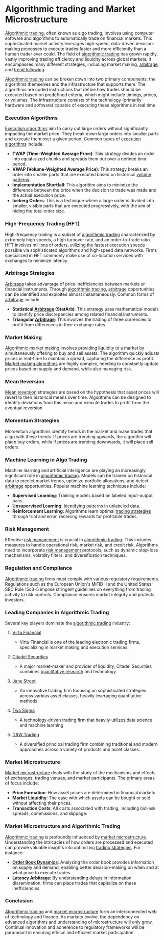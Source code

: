 # Algorithmic trading and Market Microstructure

[Algorithmic trading](../a/algorithmic_trading.md), often known as algo trading, involves using computer software and algorithms to automatically trade on financial markets. This sophisticated market activity leverages high-speed, data-driven decision-making processes to execute trades faster and more efficiently than a human trader ever could. The field of [algorithmic trading](../a/algorithmic_trading.md) has grown rapidly, vastly improving trading efficiency and liquidity across global markets. It encompasses many different strategies, including market making, [arbitrage](../a/arbitrage.md), and [trend following](../t/trend_following.md).

[Algorithmic trading](../a/algorithmic_trading.md) can be broken down into two primary components: the algorithms themselves and the infrastructure that supports them. The algorithms are coded instructions that define how trades should be executed based on predefined criteria, which might include timings, prices, or volumes. The infrastructure consists of the technology (primarily hardware and software) capable of executing these algorithms in real time.

### Execution Algorithms
[Execution algorithms](../e/execution_algorithms.md) aim to carry out large orders without significantly impacting the market price. They break down large orders into smaller parts and execute them over a given period. Common types of [execution algorithms](../e/execution_algorithms.md) include:

- **TWAP (Time-Weighted Average Price)**: This strategy divides an order into equal-sized chunks and spreads them out over a defined time period.
- **VWAP (Volume-Weighted Average Price)**: This strategy breaks an order into smaller parts that are executed based on historical [volume patterns](../v/volume_patterns.md).
- **Implementation Shortfall**: This algorithm aims to minimize the difference between the price when the decision to trade was made and the actual execution price.
- **Iceberg Orders**: This is a technique where a large order is divided into smaller, visible parts that are executed progressively, with the aim of hiding the total order size.

### High-Frequency Trading (HFT)
High-frequency trading is a subset of [algorithmic trading](../a/algorithmic_trading.md) characterized by extremely high speeds, a high turnover rate, and an order-to-trade ratio. HFT involves millions of orders, utilizing the fastest execution speeds possible via sophisticated algorithms and high-speed data networks. Firms specialized in HFT commonly make use of co-location services with exchanges to minimize latency.

### Arbitrage Strategies
[Arbitrage](../a/arbitrage.md) takes advantage of price inefficiencies between markets or financial instruments. Through [algorithmic trading](../a/algorithmic_trading.md), [arbitrage](../a/arbitrage.md) opportunities can be identified and exploited almost instantaneously. Common forms of [arbitrage](../a/arbitrage.md) include:

- **Statistical [Arbitrage](../a/arbitrage.md) (StatArb)**: This strategy uses mathematical models to identify price discrepancies among related financial instruments.
- **Triangular [Arbitrage](../a/arbitrage.md)**: This involves the trading of three currencies to profit from differences in their exchange rates.

### Market Making
[Algorithmic market making](../a/algorithmic_market_making.md) involves providing liquidity to a market by simultaneously offering to buy and sell assets. The algorithm quickly adjusts prices in real-time to maintain a spread, capturing the difference as profit. [Market making algorithms](../m/market_making_algorithms.md) are highly complex, needing to constantly update prices based on supply and demand, while also managing risk.

### Mean Reversion
[Mean reversion](../m/mean_reversion.md) strategies are based on the hypothesis that asset prices will revert to their historical means over time. Algorithms can be designed to identify deviations from this mean and execute trades to profit from the eventual reversion. 

### Momentum Strategies
Momentum algorithms identify trends in the market and make trades that align with these trends. If prices are trending upwards, the algorithm will place buy orders, while if prices are trending downwards, it will place sell orders.

### Machine Learning in Algo Trading
Machine learning and artificial intelligence are playing an increasingly significant role in [algorithmic trading](../a/algorithmic_trading.md). Models can be trained on historical data to predict market trends, optimize portfolio allocations, and detect [arbitrage](../a/arbitrage.md) opportunities. Popular machine learning techniques include:

- **Supervised Learning**: Training models based on labeled input-output pairs.
- **Unsupervised Learning**: Identifying patterns in unlabeled data.
- **Reinforcement Learning**: Algorithms learn optimal [trading strategies](../t/trading_strategies.md) through trial and error, receiving rewards for profitable trades.

### Risk Management
Effective [risk management](../r/risk_management.md) is crucial in [algorithmic trading](../a/algorithmic_trading.md). This includes measures to handle operational risk, market risk, and credit risk. Algorithms need to incorporate [risk management](../r/risk_management.md) protocols, such as dynamic stop-loss mechanisms, volatility filters, and diversification techniques.

### Regulation and Compliance
[Algorithmic trading](../a/algorithmic_trading.md) firms must comply with various regulatory requirements. Regulations such as the European Union's MiFID II and the United States' SEC Rule 15c3-5 impose stringent guidelines on everything from trading activity to risk controls. Compliance ensures market integrity and protects investors.

### Leading Companies in Algorithmic Trading 
Several key players dominate the [algorithmic trading](../a/algorithmic_trading.md) industry:

1. [Virtu Financial](https://www.virtu.com/)
   - Virtu Financial is one of the leading electronic trading firms, specializing in market making and execution services.

2. [Citadel Securities](https://www.citadelsecurities.com/)
   - A major market-maker and provider of liquidity, Citadel Securities combines [quantitative research](../q/quantitative_research.md) and technology.

3. [Jane Street](https://www.janestreet.com/)
   - An innovative trading firm focusing on sophisticated strategies across various asset classes, heavily leveraging quantitative methods.

4. [Two Sigma](https://www.twosigma.com/)
   - A technology-driven trading firm that heavily utilizes data science and machine learning.

5. [DRW Trading](https://drw.com/)
   - A diversified principal trading firm combining traditional and modern approaches across a variety of products and asset classes.

### Market Microstructure
[Market microstructure](../m/market_microstructure.md) deals with the study of the mechanisms and effects of exchanges, trading venues, and market participants. The primary areas of focus include:

- **Price Formation**: How asset prices are determined in financial markets.
- **Market Liquidity**: The ease with which assets can be bought or sold without affecting their prices.
- **Transaction Costs**: All costs associated with trading, including bid-ask spreads, commissions, and slippage.

### Market Microstructure and Algorithmic Trading
[Algorithmic trading](../a/algorithmic_trading.md) is profoundly influenced by [market microstructure](../m/market_microstructure.md). Understanding the intricacies of how orders are processed and executed can provide valuable insights into optimizing [trading strategies](../t/trading_strategies.md). For instance:

- **[Order Book Dynamics](../o/order_book_dynamics.md)**: Analyzing the order book provides information on supply and demand, enabling better decision-making on when and at what price to execute trades.
- **Latency [Arbitrage](../a/arbitrage.md)**: By understanding delays in information dissemination, firms can place trades that capitalize on these inefficiencies.

### Conclusion
[Algorithmic trading](../a/algorithmic_trading.md) and [market microstructure](../m/market_microstructure.md) form an interconnected web of technology and finance. As markets evolve, the dependency on advanced algorithms and understanding of microstructure will only grow. Continual innovation and adherence to regulatory frameworks will be paramount in ensuring ethical and efficient market participation.